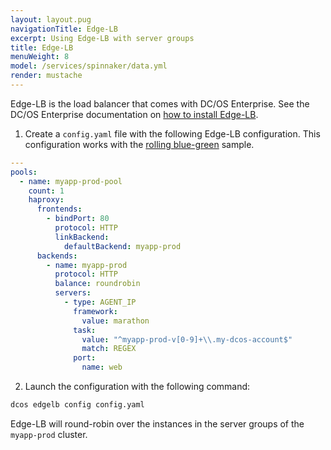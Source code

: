```yaml
---
layout: layout.pug
navigationTitle: Edge-LB
excerpt: Using Edge-LB with server groups
title: Edge-LB
menuWeight: 8
model: /services/spinnaker/data.yml
render: mustache
---
```


Edge-LB is the load balancer that comes with DC/OS Enterprise. See the DC/OS Enterprise documentation on [how to install Edge-LB](/services/edge-lb/1.2/installing/).

1. Create a `config.yaml` file with the following Edge-LB configuration. This configuration works with the [rolling blue-green](/services/spinnaker/0.3.1-1.9.2/quick-start-guide/pipelines/#creating-a-rolling-blue-green-pipeline) sample.

```yaml
---
pools:
  - name: myapp-prod-pool
    count: 1
    haproxy:
      frontends:
        - bindPort: 80
          protocol: HTTP
          linkBackend:
            defaultBackend: myapp-prod
      backends:
        - name: myapp-prod
          protocol: HTTP
          balance: roundrobin
          servers:
            - type: AGENT_IP
              framework:
                value: marathon
              task:
                value: "^myapp-prod-v[0-9]+\\.my-dcos-account$"
                match: REGEX
              port:
                name: web
```
2. Launch the configuration with the following command:

```bash
dcos edgelb config config.yaml
```

Edge-LB will round-robin over the instances in the server groups of the `myapp-prod` cluster.
